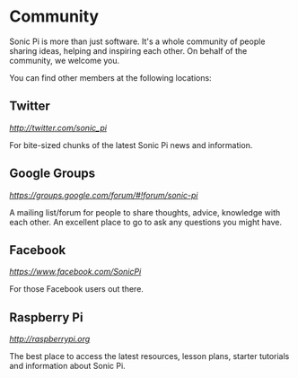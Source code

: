 # Community

Sonic Pi is more than just software. It's a whole community of people sharing ideas, helping  and inspiring each other. On behalf of the community, we welcome you.

You can find other members at the following locations:

## Twitter
*http://twitter.com/sonic_pi*

For bite-sized chunks of the latest Sonic Pi news and information.

## Google Groups
*https://groups.google.com/forum/#!forum/sonic-pi*

A mailing list/forum for people to share thoughts, advice, knowledge with each other. An excellent place to go to ask any questions you might have.

## Facebook
*https://www.facebook.com/SonicPi*

For those Facebook users out there.

## Raspberry Pi
*http://raspberrypi.org*

The best place to access the latest resources, lesson plans, starter tutorials and information about Sonic Pi.




